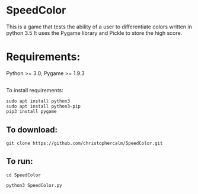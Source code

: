 # SpeedColor
This is a game that tests the ability of a user to differentiate colors written in python 3.5
It uses the Pygame library and Pickle to store the high score.

# Requirements:

Python >= 3.0, 
Pygame >= 1.9.3

##
To install requirements:
```
sudo apt install python3
sudo apt install python3-pip
pip3 install pygame
```

## To download:
```
git clone https://github.com/christophercalm/SpeedColor.git
```

## To run:
```
cd SpeedColor

python3 SpeedColor.py
```


